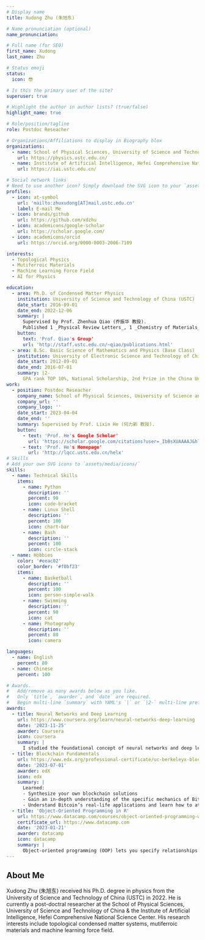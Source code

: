 ```yaml
---
# Display name
title: Xudong Zhu (朱旭东)

# Name pronunciation (optional)
name_pronunciation: 

# Full name (for SEO)
first_name: Xudong
last_name: Zhu

# Status emoji
status:
  icon: 😎

# Is this the primary user of the site?
superuser: true

# Highlight the author in author lists? (true/false)
highlight_name: true

# Role/position/tagline
role: Postdoc Reseacher

# Organizations/Affiliations to display in Biography blox
organizations:
  - name: School of Physical Sciences, University of Science and Technology of China (USTC)
    url: https://physics.ustc.edu.cn/
  - name: Institute of Artificial Intelligence, Hefei Comprehensive National Science Center
    url: https://iai.ustc.edu.cn/

# Social network links
# Need to use another icon? Simply download the SVG icon to your `assets/media/icons/` folder.
profiles:
  - icon: at-symbol
    url: 'mailto:zhuxudong[AT]mail.ustc.edu.cn'
    label: E-mail Me
  - icon: brands/github
    url: https://github.com/xdzhu
  - icon: academicons/google-scholar
    url: https://scholar.google.com/
  - icon: academicons/orcid
    url: https://orcid.org/0000-0003-2006-7109

interests:
  - Topological Physics
  - Mutiferroic Materials
  - Machine Learning Force Field
  - AI for Physics

education:
  - area: Ph.D. of Condensed Matter Physics
    institution: University of Science and Technology of China (USTC)
    date_start: 2016-09-01
    date_end: 2022-12-06
    summary: |
      Supervised by Prof. Zhenhua Qiao (乔振华 教授). 
      Published 1 _Physical Review Letters_, 1 _Chemistry of Materials_, and 1 _Frontiers of Physics_.
    button:
      text: 'Prof. Qiao's Group'
      url: 'http://staff.ustc.edu.cn/~qiao/publications.html'
  - area: B.Sc. Basic Science of Mathematics and Physics (Base Class)
    institution: University of Electronic Science and Technology of China (UESTC)
    date_start: 2012-09-01
    date_end: 2016-07-01
    summary: |2- 
      GPA rank TOP 10%, National Scholarship, 2nd Prize in the China Undergraduate Physics Tournament (CUPT2013), and recomended to University of Science and Technology of China (USTC) to pursue PhD degree.
work:
  - position: Postdoc Reseacher
    company_name: School of Physical Sciences, University of Science and Technology of China & Institute of Artificial Intelligence, Hefei Comprehensive National Science Center
    company_url: ''
    company_logo: ''
    date_start: 2023-04-04
    date_end: ''
    summary: Supervised by Prof. Lixin He (何力新 教授). 
    button:
      - text: 'Prof. He's Google Scholar'
        url: 'https://scholar.google.com/citations?user=_IbBsXUAAAAJ&hl=en'
      - text: 'Prof. He's Homepage'
        url: 'http://lqcc.ustc.edu.cn/helx'
# Skills
# Add your own SVG icons to `assets/media/icons/`
skills:
  - name: Technical Skills
    items:
      - name: Python
        description: ''
        percent: 90
        icon: code-bracket
      - name: Linux Shell
        description: ''
        percent: 100
        icon: chart-bar
      - name: Bash
        description: ''
        percent: 100
        icon: circle-stack
  - name: Hobbies
    color: '#eeac02'
    color_border: '#f0bf23'
    items:
      - name: Basketball
        description: ''
        percent: 100
        icon: person-simple-walk
      - name: Swimming
        description: ''
        percent: 90
        icon: cat
      - name: Photography
        description: ''
        percent: 80
        icon: camera

languages:
  - name: English
    percent: 80
  - name: Chinese
    percent: 100

# Awards.
#   Add/remove as many awards below as you like.
#   Only `title`, `awarder`, and `date` are required.
#   Begin multi-line `summary` with YAML's `|` or `|2-` multi-line prefix and indent 2 spaces below.
awards:
  - title: Neural Networks and Deep Learning
    url: https://www.coursera.org/learn/neural-networks-deep-learning
    date: '2023-11-25'
    awarder: Coursera
    icon: coursera
    summary: |
      I studied the foundational concept of neural networks and deep learning. By the end, I was familiar with the significant technological trends driving the rise of deep learning; build, train, and apply fully connected deep neural networks; implement efficient (vectorized) neural networks; identify key parameters in a neural network’s architecture; and apply deep learning to your own applications.
  - title: Blockchain Fundamentals
    url: https://www.edx.org/professional-certificate/uc-berkeleyx-blockchain-fundamentals
    date: '2023-07-01'
    awarder: edX
    icon: edx
    summary: |
      Learned:
      - Synthesize your own blockchain solutions
      - Gain an in-depth understanding of the specific mechanics of Bitcoin
      - Understand Bitcoin’s real-life applications and learn how to attack and destroy Bitcoin, Ethereum, smart contracts and Dapps, and alternatives to Bitcoin’s Proof-of-Work consensus algorithm
  - title: 'Object-Oriented Programming in R'
    url: https://www.datacamp.com/courses/object-oriented-programming-with-s3-and-r6-in-r
    certificate_url: https://www.datacamp.com
    date: '2023-01-21'
    awarder: datacamp
    icon: datacamp
    summary: |
      Object-oriented programming (OOP) lets you specify relationships between functions and the objects that they can act on, helping you manage complexity in your code. This is an intermediate level course, providing an introduction to OOP, using the S3 and R6 systems. S3 is a great day-to-day R programming tool that simplifies some of the functions that you write. R6 is especially useful for industry-specific analyses, working with web APIs, and building GUIs.
---
```


## About Me

Xudong Zhu (朱旭东) received his Ph.D. degree in physics from the University of Science and Technology of China (USTC) in 2022. He is currently a post-doctral researcher at the School of Physical Sciences, University of Science and Technology of China & the Institute of Artificial Intelligence, Hefei Comprehensive National Science Center. His research interests include topological condensed matter systems, mutiferroic materials and machine learning force field.
